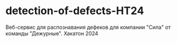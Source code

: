 # detection-of-defects-HT24
Веб-сервис для распознавания дефеков для компании "Сила" от команды "Дежурные". Хакатон 2024 
